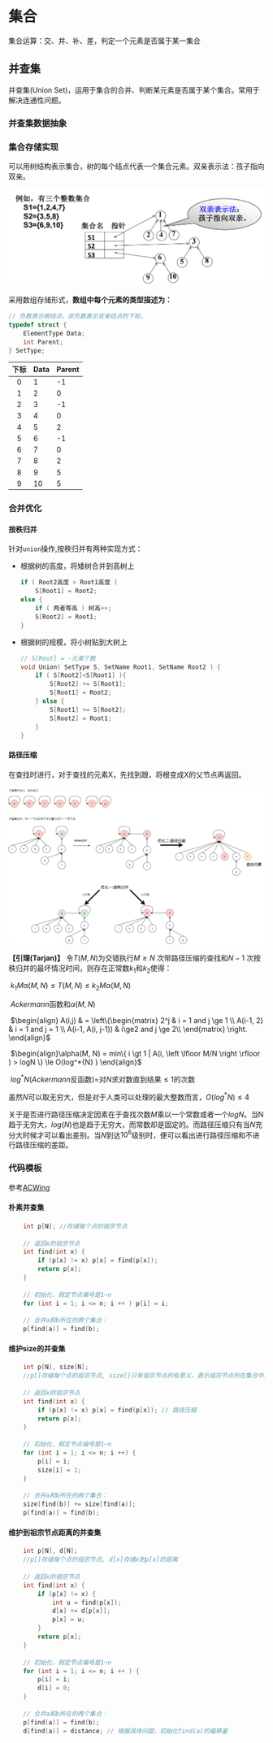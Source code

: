 # 集合

集合运算：交、并、补、差，判定一个元素是否属于某一集合



## 并查集

并查集(Union Set)，运用于集合的合并、判断某元素是否属于某个集合。常用于解决连通性问题。



### 并查集数据抽象



### 集合存储实现

可以用树结构表示集合，树的每个结点代表一个集合元素。双亲表示法：孩子指向双亲。

![双亲表示法](img/UnionSetExample1.png)

采用数组存储形式，**数组中每个元素的类型描述为：**

```C++
// 负数表示根结点，非负数表示双亲结点的下标。
typedef struct {
	ElementType Data;
	int Parent;
} SetType;
```

| 下标 |Data | Parent |
| :--: |---- | ------ |
|  0   |1    | -1     |
|  1   | 2   | 0      |
|  2   |3    | -1     |
|  3   |4    | 0      |
|  4   |5    | 2      |
|  5   |6    | -1     |
|  6   |7    | 0      |
|  7   |8    | 2      |
|  8   |9    | 5      |
|  9   |10   | 5      |

### 合并优化

#### 按秩归并

针对`union`操作,按秩归并有两种实现方式：

- 根据树的高度，将矮树合并到高树上

    ```C++
    if ( Root2高度 > Root1高度 )
    	S[Root1] = Root2;
    else {
    	if ( 两者等高 ) 树高++;
    	S[Root2] = Root1;
    }
    ```

- 根据树的规模，将小树贴到大树上

    ```C++
    // S[Root] = -元素个数
    void Union( SetType S, SetName Root1, SetName Root2 ) {
        if ( S[Root2]<S[Root1] ){
    		S[Root2] += S[Root1]; 
    		S[Root1] = Root2; 
    	} else {
    		S[Root1] += S[Root2];
    		S[Root2] = Root1; 
    	}
    }
    ```

    

#### 路径压缩

在查找时进行，对于查找的元素X，先找到跟，将根变成X的父节点再返回。


![并查集初始化和优化](./img/UnionSet.png)



**【引理(Tarjan)】** 令$T(M,N)$为交错执行$M\ge N$ 次带路径压缩的查找和$N-1$ 次按秩归并的最坏情况时间，则存在正常数$k_1$和$k_2$使得：

​			$k_1 M \alpha(M,N) \le T(M, N) \le k_2 M \alpha(M, N)$

​			$Ackermann$函数和$\alpha(M,N)$

​			$\begin{align}
A(i,j) & = \left\{\begin{matrix} 
2^j  & i = 1 and j  \ge 1 \\
A(i-1, 2) & i = 1 and j = 1 \\
A(i-1, A(i, j-1)) & i\ge2 and j \ge 2\\
\end{matrix} \right.
\end{align}$



​			$\begin{align}\alpha(M, N) = min\{ i \gt 1 | A(i, \left \lfloor M/N \right \rfloor ) > logN \} \le O(log^*{N} )
\end{align}$

​			$log^*{N}$($Ackermann$反函数)=对$N$求对数直到结果$\le 1$的次数

虽然$N$可以取无穷大，但是对于人类可以处理的最大整数而言，$O(log^*{N}) \le 4$



关于是否进行路径压缩决定因素在于查找次数$M$乘以一个常数或者一个$logN$。当N趋于无穷大，$log(N)$也是趋于无穷大，而常数却是固定的。而路径压缩只有当$N$充分大时候才可以看出差别。当$N$到达$10^6$级别时，便可以看出进行路径压缩和不进行路径压缩的差距。



### 代码模板

参考[ACWing](https://www.acwing.com/blog/content/404/)

#### 朴素并查集

```C++
    int p[N]; //存储每个点的祖宗节点

    // 返回x的祖宗节点
    int find(int x) {
        if (p[x] != x) p[x] = find(p[x]);
        return p[x];
    }

    // 初始化，假定节点编号是1~n
    for (int i = 1; i <= n; i ++ ) p[i] = i;

    // 合并a和b所在的两个集合：
    p[find(a)] = find(b);
```

#### 维护size的并查集

```C++
	int p[N], size[N];
    //p[]存储每个点的祖宗节点, size[]只有祖宗节点的有意义，表示祖宗节点所在集合中的点的数量

    // 返回x的祖宗节点
    int find(int x) {
        if (p[x] != x) p[x] = find(p[x]); // 路径压缩
        return p[x];
    }

    // 初始化，假定节点编号是1~n
    for (int i = 1; i <= n; i ++) {
        p[i] = i;
        size[i] = 1;
    }

    // 合并a和b所在的两个集合：
    size[find(b)] += size[find(a)];
    p[find(a)] = find(b);
```

#### 维护到祖宗节点距离的并查集

```C++
    int p[N], d[N];
    //p[]存储每个点的祖宗节点, d[x]存储x到p[x]的距离

    // 返回x的祖宗节点
    int find(int x) {
        if (p[x] != x) {
            int u = find(p[x]);
            d[x] += d[p[x]];
            p[x] = u;
        }
        return p[x];
    }

    // 初始化，假定节点编号是1~n
    for (int i = 1; i <= n; i ++ ) {
        p[i] = i;
        d[i] = 0;
    }

    // 合并a和b所在的两个集合：
    p[find(a)] = find(b);
    d[find(a)] = distance; // 根据具体问题，初始化find(a)的偏移量
```

